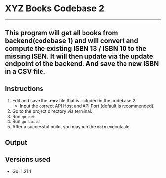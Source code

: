 # XYZ Books Codebase 2

---
This program will get all books from backend(codebase 1) and will convert and compute the existing ISBN 13 / ISBN 10 to the missing ISBN. It will then update via the update endpoint of the backend. And save the new ISBN in a CSV file.
---
## Instructions
1. Edit and save the **.env** file that is included in the codebase 2.
	- Input the correct API Host and API Port (default is recommended).
2. Go to the project directory via terminal.
3. Run `go get`
4. Run `go build` 
5. After a successful build, you may run the `main` executable.

## Output


## Versions used
- Go: 1.21.1